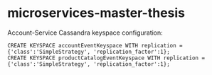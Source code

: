 # microservices-master-thesis


Account-Service Cassandra keyspace configuration:

    CREATE KEYSPACE accountEventKeyspace WITH replication = {'class':'SimpleStrategy', 'replication_factor':1};
    CREATE KEYSPACE productCatalogEventKeyspace WITH replication = {'class':'SimpleStrategy', 'replication_factor':1};
